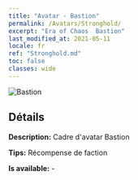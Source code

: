 ```yaml
---
title: "Avatar - Bastion"
permalink: /Avatars/Stronghold/
excerpt: "Era of Chaos  Bastion"
last_modified_at: 2021-05-11
locale: fr
ref: "Stronghold.md"
toc: false
classes: wide
---
```

 ![Bastion](/images/a/avatarFrame_4.png)

## Détails

 **Description:** Cadre d'avatar Bastion 

 **Tips:** Récompense de faction 

 **Is available:**  - 

